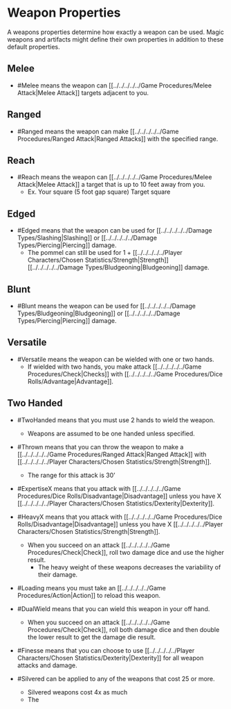 # Weapon Properties
A weapons properties determine how exactly a weapon can be used. Magic weapons and artifacts might define their own properties in addition to these default properties.

## Melee
- #Melee means the weapon can [[../../../../../Game Procedures/Melee Attack|Melee Attack]] targets adjacent to you.  
## Ranged
- #Ranged means the weapon can make [[../../../../../Game Procedures/Ranged Attack|Ranged Attacks]] with the specified range.
## Reach
- #Reach means the weapon can [[../../../../../Game Procedures/Melee Attack|Melee Attack]] a target that is up to 10 feet away from you.
	- Ex. Your square (5 foot gap square) Target square
## Edged
- #Edged means that the weapon can be used for [[../../../../../Damage Types/Slashing|Slashing]] or [[../../../../../Damage Types/Piercing|Piercing]] damage.
	- The pommel can still be used for 1 + [[../../../../../Player Characters/Chosen Statistics/Strength|Strength]] [[../../../../../Damage Types/Bludgeoning|Bludgeoning]] damage.
## Blunt
- #Blunt means the weapon can be used for [[../../../../../Damage Types/Bludgeoning|Bludgeoning]] or [[../../../../../Damage Types/Piercing|Piercing]] damage.
## Versatile
- #Versatile means the weapon can be wielded with one or two hands. 
	- If wielded with two hands, you make attack [[../../../../../Game Procedures/Check|Checks]] with [[../../../../../Game Procedures/Dice Rolls/Advantage|Advantage]].
## Two Handed
- #TwoHanded means that you must use 2 hands to wield the weapon.
	- Weapons are assumed to be one handed unless specified.


- #Thrown means that you can throw the weapon to make a [[../../../../../Game Procedures/Ranged Attack|Ranged Attack]] with [[../../../../../Player Characters/Chosen Statistics/Strength|Strength]].
	- The range for this attack is 30’
- #ExpertiseX means that you attack with [[../../../../../Game Procedures/Dice Rolls/Disadvantage|Disadvantage]] unless you have X [[../../../../../Player Characters/Chosen Statistics/Dexterity|Dexterity]].
- #HeavyX means that you attack with [[../../../../../Game Procedures/Dice Rolls/Disadvantage|Disadvantage]] unless you have X [[../../../../../Player Characters/Chosen Statistics/Strength|Strength]].
	- When you succeed on an attack [[../../../../../Game Procedures/Check|Check]], roll two damage dice and use the higher result.
		- The heavy weight of these weapons decreases the variability of their damage. 
- #Loading means you must take an [[../../../../../Game Procedures/Action|Action]] to reload this weapon.
- #DualWield means that you can wield this weapon in your off hand. 
	- When you succeed on an attack [[../../../../../Game Procedures/Check|Check]], roll both damage dice and then double the lower result to get the damage die result.
- #Finesse means that you can choose to use [[../../../../../Player Characters/Chosen Statistics/Dexterity|Dexterity]] for all weapon attacks and damage.
- #Silvered can be applied to any of the weapons that cost 25 or more.
	- Silvered weapons cost 4x as much
	- The 